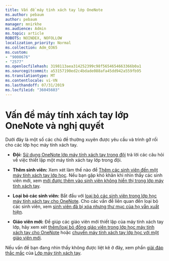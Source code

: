 ```yaml
---
title: Vấn đề máy tính xách tay lớp OneNote
ms.author: pebaum
author: pebaum
manager: mnirkhe
ms.audience: Admin
ms.topic: article
ROBOTS: NOINDEX, NOFOLLOW
localization_priority: Normal
ms.collection: Adm_O365
ms.custom:
- "9000676"
- "2577"
ms.openlocfilehash: 3198113aea314252399c98f5654654663366b0a1
ms.sourcegitcommit: a53157190ed2c4bdade088afa45dd942a559fb95
ms.translationtype: MT
ms.contentlocale: vi-VN
ms.lasthandoff: 07/31/2019
ms.locfileid: "36045603"
---
```

# <a name="onenote-class-notebook-issues-and-resolutions"></a>Vấn đề máy tính xách tay lớp OneNote và nghị quyết

Dưới đây là một số các chủ đề thường xuyên được yêu cầu và trình gỡ rối cho các lớp học máy tính xách tay.

- **Đội:** [Sử dụng OneNote lớp máy tính xách tay trong đội](https://support.office.com/article/bd77f11f-27cd-4d41-bfbd-2b11799f1440) trả lời các câu hỏi về việc thiết lập một máy tính xách tay lớp trong đội.

- **Thêm sinh viên:** Xem xét làm thế nào để [Thêm các sinh viên đến một máy tính xách tay lớp học](https://support.office.com/article/149882af-506a-4689-9fee-39309b97aae8). Nếu bạn gặp khó khăn khi nhìn thấy các sinh viên mới, xem [mới được thêm vào sinh viên không hiển thị trong lớp máy tính xách tay](https://support.office.com/article/4da02c45-b435-4af1-921b-51b8ee40e1c9).

- **Loại bỏ các sinh viên:** Bắt đầu với [loại bỏ các sinh viên trong lớp học máy tính xách tay cho OneNote](https://support.office.com/article/86dcf019-408f-4de8-8055-eb61f1578c3c). Cho các vấn đề liên quan đến loại bỏ các sinh viên, xem [sinh viên đã bị xóa nhưng thư mục của họ vẫn xuất hiện](https://support.office.com/article/0ed81eaa-c14a-436f-bb6f-ce95f130cc71).

- **Giáo viên mới:** Để giúp các giáo viên mới thiết lập của máy tính xách tay lớp, hãy xem xét [thêm/loại bỏ đồng giáo viên trong lớp học máy tính xách tay cho OneNote](https://support.office.com/en-us/article/fdcb870b-49a7-4a14-9ea6-d817f88026f8) hoặc [chuyển máy tính xách tay lớp học với một giáo viên mới](https://support.office.com/article/84ef5d4a-0eec-4d5b-bc22-1317bc3b9027).

Nếu vấn đề bạn đang nhìn thấy không được liệt kê ở đây, xem phần [giải đáp thắc mắc](https://support.office.com/article/class-notebook-ee70aff9-52e8-449f-be6a-7cbc1d65eaea#ID0EAABAAA=Manage&ID0EABAAA=Troubleshoot) của [Lớp máy tính xách tay](https://support.office.com/article/class-notebook-ee70aff9-52e8-449f-be6a-7cbc1d65eaea). 


